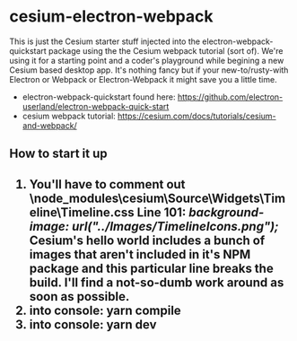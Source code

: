 # cesium-electron-webpack
This is just the Cesium starter stuff injected into the electron-webpack-quickstart package using the the Cesium webpack tutorial (sort of). We're using it for a starting point and a coder's playground while begining a new Cesium based desktop app. It's nothing fancy but if your new-to/rusty-with Electron or Webpack or Electron-Webpack it might save you a little time.




* electron-webpack-quickstart found here: https://github.com/electron-userland/electron-webpack-quick-start
* cesium webpack tutorial: https://cesium.com/docs/tutorials/cesium-and-webpack/



<h2>How to start it up<h2>
  
1. You'll have to comment out \node_modules\cesium\Source\Widgets\Timeline\Timeline.css Line 101:
*background-image: url("../Images/TimelineIcons.png");*
Cesium's hello world includes a bunch of images that aren't included in it's NPM package and this particular line breaks the build. I'll find a not-so-dumb work around as soon as possible.
1. into console: yarn compile
1. into console: yarn dev


